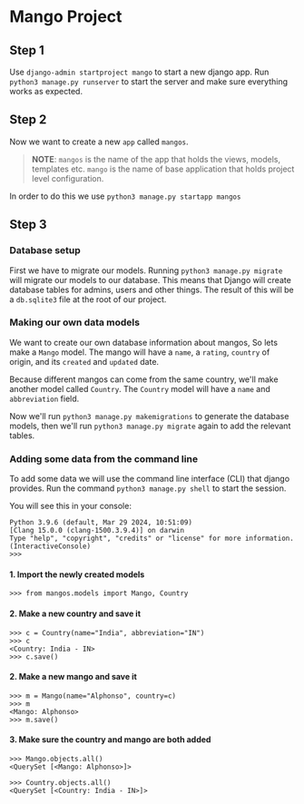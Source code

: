 # Mango Project

## Step 1

Use `django-admin startproject mango` to start a new django app.
Run `python3 manage.py runserver` to start the server and make sure everything works as expected.

## Step 2

Now we want to create a new `app` called `mangos`. 
> **NOTE**: `mangos` is the name of the app that holds the views, models, templates etc.
> `mango` is the name of base application that holds project level configuration. 

In order to do this we use `python3 manage.py startapp mangos`

## Step 3

### Database setup

First we have to migrate our models. Running `python3 manage.py migrate` will migrate our models to our database.
This means that Django will create database tables for admins, users and other things.
The result of this will be a `db.sqlite3` file at the root of our project.

### Making our own data models

We want to create our own database information about mangos, So lets make a `Mango` model.
The mango will have a `name`, a `rating`, `country` of origin, and its `created` and `updated` date.

Because different mangos can come from the same country, we'll make another model called `Country`.
The `Country` model will have a `name` and `abbreviation` field.

Now we'll run `python3 manage.py makemigrations` to generate the database models,
then we'll run `python3 manage.py migrate` again to add the relevant tables.

### Adding some data from the command line

To add some data we will use the command line interface (CLI) that django provides.
Run the command `python3 manage.py shell` to start the session.

You will see this in your console:

```text
Python 3.9.6 (default, Mar 29 2024, 10:51:09) 
[Clang 15.0.0 (clang-1500.3.9.4)] on darwin
Type "help", "copyright", "credits" or "license" for more information.
(InteractiveConsole)
>>>
```

#### 1. Import the newly created models

```pycon
>>> from mangos.models import Mango, Country
```

#### 2. Make a new country and save it

```pycon
>>> c = Country(name="India", abbreviation="IN")
>>> c
<Country: India - IN>
>>> c.save()
```

#### 2. Make a new mango and save it

```pycon
>>> m = Mango(name="Alphonso", country=c)
>>> m
<Mango: Alphonso>
>>> m.save()
```

#### 3. Make sure the country and mango are both added

```pycon
>>> Mango.objects.all()
<QuerySet [<Mango: Alphonso>]>

>>> Country.objects.all()
<QuerySet [<Country: India - IN>]>
```

